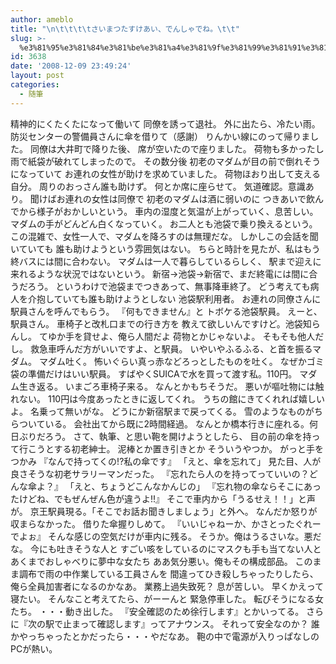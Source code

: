 ```yaml
---
author: ameblo
title: "\n\t\t\t\tさいまつたすけあい、でんしゃでね。\t\t"
slug: >-
  %e3%81%95%e3%81%84%e3%81%be%e3%81%a4%e3%81%9f%e3%81%99%e3%81%91%e3%81%82%e3%81%84%e3%80%81%e3%81%a7%e3%82%93%e3%81%97%e3%82%83%e3%81%a7%e3%81%ad%e3%80%82
id: 3638
date: '2008-12-09 23:49:24'
layout: post
categories:
  - 随筆
---
```


精神的にくたくたになって働いて 同僚を誘って退社。 外に出たら、冷たい雨。 防災センターの警備員さんに傘を借りて（感謝） りんかい線にのって帰りました。 同僚は大井町で降りた後、 席が空いたので座りました。 荷物も多かったし雨で紙袋が破れてしまったので。 その数分後 初老のマダムが目の前で倒れそうになっていて お連れの女性が助けを求めていました。 荷物ほおり出して支える自分。 周りのおっさん誰も助けず。 何とか席に座らせて。 気道確認。意識あり。 聞けばお連れの女性は同僚で 初老のマダムは酒に弱いのに つきあいで飲んでから様子がおかしいという。 車内の湿度と気温が上がっていく、息苦しい。 マダムの手がどんどん白くなっていく。 お二人とも池袋で乗り換えるという。 この混雑で、女性一人で、マダムを降ろすのは無理だな。 しかしこの会話を聞いていても 誰も助けようという雰囲気はない。 ちらと時計を見たが、私はもう終バスには間に合わない。 マダムは一人で暮らしているらしく、 駅まで迎えに来れるような状況ではないという。 新宿→池袋→新宿で、まだ終電には間に合うだろう。 というわけで池袋までつきあって、無事降車終了。 どう考えても病人を介抱していても誰も助けようとしない 池袋駅利用者。 お連れの同僚さんに駅員さんを呼んでもらう。 『何もできません』と トボケる池袋駅員。 えーと、駅員さん。 車椅子と改札口までの行き方を 教えて欲しいんですけど。池袋知らんし。 てゆか手を貸せよ、俺ら人間だよ 荷物とかじゃないよ。 そもそも他人だし。 救急車呼んだ方がいいですよ、と駅員。 いやいやふるふる、と首を振るマダム。 マダム吐く。 怖いぐらい真っ赤などろっとしたものを吐く。 なぜかゴミ袋の準備だけはいい駅員。 すばやくSUICAで水を買って渡す私。110円。 マダム生き返る。 いまごろ車椅子来る。 なんとかもちそうだ。 悪いが嘔吐物には触れない。 110円は今度あったときに返してくれ。 うちの館にきてくれれば嬉しいよ。 名乗って無いがな。 どうにか新宿駅まで戻ってくる。 雪のようなものがちらついている。 会社出てから既に2時間経過。 なんとか橋本行きに座れる。何日ぶりだろう。 さて、執筆、と思い鞄を開けようとしたら、 目の前の傘を持って行こうとする初老紳士。 泥棒とか置き引きとか そういうやつか。 がっと手をつかみ 『なんで持ってくの!?私の傘です』 「えと、傘を忘れて」 見た目、人が良さそうな初老サラリーマンだった。 『忘れたら人のを持ってっていいの？どんな傘よ？』 「えと、ちょうどこんなかんじの」 『忘れ物の傘ならそこにあったけどね、でもぜんぜん色が違うよ!!』 そこで車内から「うるせえ！！」と声が。 京王駅員現る。「そこでお話お聞きしましょう」と外へ。 なんだか怒りが収まらなかった。 借りた傘握りしめて。 『いいじゃねーか、かさとったぐれーでよぉ』 そんな感じの空気だけが車内に残る。 そうか。俺はうるさいな。悪だな。 今にも吐きそうな人と すごい咳をしているのにマスクも手も当てない人と あくまでおしゃべりに夢中な女たち ああ気分悪い。俺もその構成部品。 このまま調布で雨の中作業している工員さんを 間違ってひき殺しちゃったりしたら、 俺ら全員加害者になるのかなあ。 業務上過失致死？ 息が苦しい。 早くかえって寝たい。 そんなこと考えてたら、がーーんと 緊急停車した。 転びそうになる女たち。 ・・・動き出した。 『安全確認のため徐行します』とかいってる。 さらに『次の駅で止まって確認します』ってアナウンス。 それって安全なのか？ 誰かやっちゃったとかだったら・・・やだなあ。 鞄の中で電源が入りっぱなしのPCが熱い。